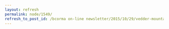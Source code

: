 ```yaml
---
layout: refresh
permalink: node/1549/
refresh_to_post_id: /bcorma on-line newsletter/2015/10/29/vedder-mountain-november-8th-2015-fun-trail-ride-coming-up-cancelled-due-to-rain
---
```

